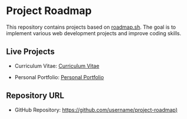 # Project Roadmap

This repository contains projects based on [roadmap.sh](https://roadmap.sh/projects/single-page-cv). The goal is to implement various web development projects and improve coding skills.

## Live Projects

-   Curriculum Vitae: [Curriculum Vitae](https://github.com/Fajar-saputra/project-github/tree/main/curriculum-vitae-sederhana)

-   Personal Portfolio: [Personal Portfolio](https://github.com/Fajar-saputra/project-roadmap/tree/main/03-personal-portfolio)

## Repository URL

-   GitHub Repository: [https://github.com/username/project-roadmap)](https://github.com/Fajar-saputra/project-github)
